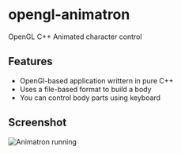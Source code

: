 # opengl-animatron
OpenGL C++ Animated character control

## Features
* OpenGl-based application writtern in pure C++
* Uses a file-based format to build a body
* You can control body parts using keyboard

## Screenshot

![Animatron running](srcreenshots/animatron.gif)

